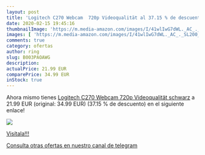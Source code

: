 ```yaml
---
layout: post
title: 'Logitech C270 Webcam  720p Videoqualität al 37.15 % de descuento'
date: 2020-02-15 19:45:16
thumbnailImage: 'https://m.media-amazon.com/images/I/41wlIwG7dWL._AC_._SL200_.jpg'
images: [ 'https://m.media-amazon.com/images/I/41wlIwG7dWL._AC_._SL200_.jpg' ]
comments: true
category: ofertas
author: ring
slug: B003PAOAWG
description:
actualPrice: 21.99 EUR
comparePrice: 34.99 EUR
inStock: true
---
```


Ahora mismo tienes [Logitech C270 Webcam  720p Videoqualität  schwarz](https://www.amazon.com/dp/B003PAOAWG/?tag=redken08-20) a 21.99 EUR (original: 34.99 EUR) (37.15 %  de descuento) en el siguiente enlace!

[![](https://m.media-amazon.com/images/I/41wlIwG7dWL._AC_._SL200_.jpg)](https://www.amazon.com/dp/B003PAOAWG/?tag=redken08-20)

[Visítala!!!](https://www.amazon.com/dp/B003PAOAWG/?tag=redken08-20)

[Consulta otras ofertas en nuestro canal de telegram](https://t.me/s/ofertas25)
